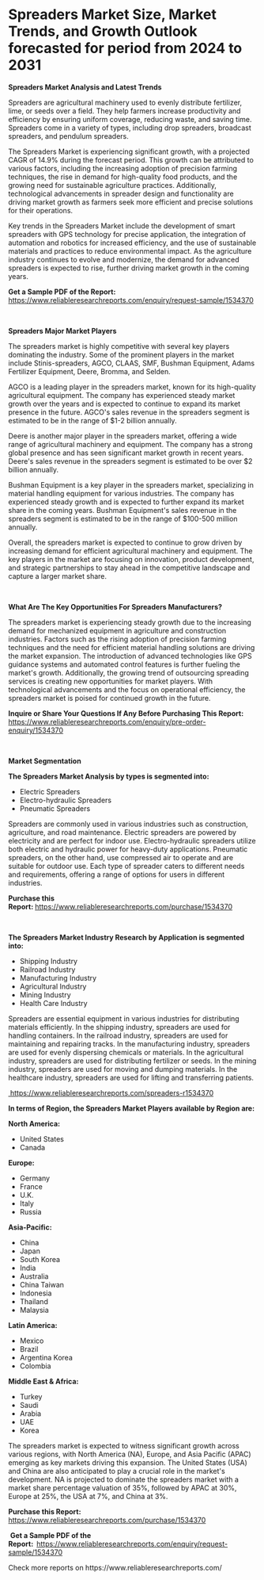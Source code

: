 <p><h1>Spreaders Market Size, Market Trends, and Growth Outlook forecasted for period from 2024 to 2031</h1></p><p><strong>Spreaders Market Analysis and Latest Trends</strong></p>
<p><p>Spreaders are agricultural machinery used to evenly distribute fertilizer, lime, or seeds over a field. They help farmers increase productivity and efficiency by ensuring uniform coverage, reducing waste, and saving time. Spreaders come in a variety of types, including drop spreaders, broadcast spreaders, and pendulum spreaders.</p><p>The Spreaders Market is experiencing significant growth, with a projected CAGR of 14.9% during the forecast period. This growth can be attributed to various factors, including the increasing adoption of precision farming techniques, the rise in demand for high-quality food products, and the growing need for sustainable agriculture practices. Additionally, technological advancements in spreader design and functionality are driving market growth as farmers seek more efficient and precise solutions for their operations.</p><p>Key trends in the Spreaders Market include the development of smart spreaders with GPS technology for precise application, the integration of automation and robotics for increased efficiency, and the use of sustainable materials and practices to reduce environmental impact. As the agriculture industry continues to evolve and modernize, the demand for advanced spreaders is expected to rise, further driving market growth in the coming years.</p></p>
<p><strong>Get a Sample PDF of the Report:&nbsp;</strong> <a href="https://www.reliableresearchreports.com/enquiry/request-sample/1534370">https://www.reliableresearchreports.com/enquiry/request-sample/1534370</a></p>
<p>&nbsp;</p>
<p><strong>Spreaders Major Market Players</strong></p>
<p><p>The spreaders market is highly competitive with several key players dominating the industry. Some of the prominent players in the market include Stinis-spreaders, AGCO, CLAAS, SMF, Bushman Equipment, Adams Fertilizer Equipment, Deere, Bromma, and Selden.</p><p>AGCO is a leading player in the spreaders market, known for its high-quality agricultural equipment. The company has experienced steady market growth over the years and is expected to continue to expand its market presence in the future. AGCO's sales revenue in the spreaders segment is estimated to be in the range of $1-2 billion annually.</p><p>Deere is another major player in the spreaders market, offering a wide range of agricultural machinery and equipment. The company has a strong global presence and has seen significant market growth in recent years. Deere's sales revenue in the spreaders segment is estimated to be over $2 billion annually.</p><p>Bushman Equipment is a key player in the spreaders market, specializing in material handling equipment for various industries. The company has experienced steady growth and is expected to further expand its market share in the coming years. Bushman Equipment's sales revenue in the spreaders segment is estimated to be in the range of $100-500 million annually.</p><p>Overall, the spreaders market is expected to continue to grow driven by increasing demand for efficient agricultural machinery and equipment. The key players in the market are focusing on innovation, product development, and strategic partnerships to stay ahead in the competitive landscape and capture a larger market share.</p></p>
<p>&nbsp;</p>
<p><strong>What Are The Key Opportunities For Spreaders Manufacturers?</strong></p>
<p><p>The spreaders market is experiencing steady growth due to the increasing demand for mechanized equipment in agriculture and construction industries. Factors such as the rising adoption of precision farming techniques and the need for efficient material handling solutions are driving the market expansion. The introduction of advanced technologies like GPS guidance systems and automated control features is further fueling the market's growth. Additionally, the growing trend of outsourcing spreading services is creating new opportunities for market players. With technological advancements and the focus on operational efficiency, the spreaders market is poised for continued growth in the future.</p></p>
<p><strong>Inquire or Share Your Questions If Any Before Purchasing This Report:</strong> <a href="https://www.reliableresearchreports.com/enquiry/pre-order-enquiry/1534370">https://www.reliableresearchreports.com/enquiry/pre-order-enquiry/1534370</a></p>
<p>&nbsp;</p>
<p><strong>Market Segmentation</strong></p>
<p><strong>The Spreaders Market Analysis by types is segmented into:</strong></p>
<p><ul><li>Electric Spreaders</li><li>Electro-hydraulic Spreaders</li><li>Pneumatic Spreaders</li></ul></p>
<p><p>Spreaders are commonly used in various industries such as construction, agriculture, and road maintenance. Electric spreaders are powered by electricity and are perfect for indoor use. Electro-hydraulic spreaders utilize both electric and hydraulic power for heavy-duty applications. Pneumatic spreaders, on the other hand, use compressed air to operate and are suitable for outdoor use. Each type of spreader caters to different needs and requirements, offering a range of options for users in different industries.</p></p>
<p><strong>Purchase this Report:&nbsp;</strong><a href="https://www.reliableresearchreports.com/purchase/1534370">https://www.reliableresearchreports.com/purchase/1534370</a></p>
<p>&nbsp;</p>
<p><strong>The Spreaders Market Industry Research by Application is segmented into:</strong></p>
<p><ul><li>Shipping Industry</li><li>Railroad Industry</li><li>Manufacturing Industry</li><li>Agricultural Industry</li><li>Mining Industry</li><li>Health Care Industry</li></ul></p>
<p><p>Spreaders are essential equipment in various industries for distributing materials efficiently. In the shipping industry, spreaders are used for handling containers. In the railroad industry, spreaders are used for maintaining and repairing tracks. In the manufacturing industry, spreaders are used for evenly dispersing chemicals or materials. In the agricultural industry, spreaders are used for distributing fertilizer or seeds. In the mining industry, spreaders are used for moving and dumping materials. In the healthcare industry, spreaders are used for lifting and transferring patients.</p></p>
<p><a href="https://www.reliableresearchreports.com/spreaders-r1534370">&nbsp;https://www.reliableresearchreports.com/spreaders-r1534370</a></p>
<p><strong>In terms of Region, the Spreaders Market Players available by Region are:</strong></p>
<p>
    <p> <strong> North America: </strong>
        <ul>
            <li>United States</li>
            <li>Canada</li>
        </ul>
        </p> 
    <p> <strong> Europe: </strong>
        <ul>
            <li>Germany</li>
            <li>France</li>
            <li>U.K.</li>
            <li>Italy</li>
            <li>Russia</li>
        </ul>
        </p> 
    <p> <strong> Asia-Pacific: </strong>
        <ul>
            <li>China</li>
            <li>Japan</li>
            <li>South Korea</li>
            <li>India</li>
            <li>Australia</li>
            <li>China Taiwan</li>
            <li>Indonesia</li>
            <li>Thailand</li>
            <li>Malaysia</li>
        </ul>
        </p> 
    <p> <strong> Latin America: </strong>
        <ul>
            <li>Mexico</li>
            <li>Brazil</li>
            <li>Argentina Korea</li>
            <li>Colombia</li>
        </ul>
        </p> 
    <p> <strong> Middle East & Africa: </strong>
        <ul>
            <li>Turkey</li>
            <li>Saudi</li>
            <li>Arabia</li>
            <li>UAE</li>
            <li>Korea</li>
        </ul>
    </p>
    </p>
<p><p>The spreaders market is expected to witness significant growth across various regions, with North America (NA), Europe, and Asia Pacific (APAC) emerging as key markets driving this expansion. The United States (USA) and China are also anticipated to play a crucial role in the market's development. NA is projected to dominate the spreaders market with a market share percentage valuation of 35%, followed by APAC at 30%, Europe at 25%, the USA at 7%, and China at 3%.</p></p>
<p><strong>Purchase this Report: </strong><a href="https://www.reliableresearchreports.com/purchase/1534370">https://www.reliableresearchreports.com/purchase/1534370</a></p>
<p>&nbsp;<strong>Get a Sample PDF of the Report:&nbsp;&nbsp;</strong><a href="https://www.reliableresearchreports.com/enquiry/request-sample/1534370">https://www.reliableresearchreports.com/enquiry/request-sample/1534370</a></p>
<p><strong></strong></p>
<p>Check more reports on https://www.reliableresearchreports.com/</p>